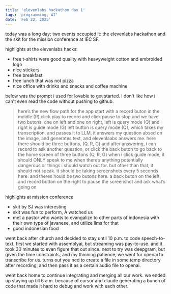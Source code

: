 ```yaml
---
title: 'elevenlabs hackathon day 1'
tags: 'programming, AI'
date: 'Feb 22, 2025'
---
```


today was a long day; two events occupied it: the elevenlabs hackathon and the skit for the mission conference at IEC SF.

highlights at the elevenlabs hacks:

- free t-shirts were good quality with heavyweight cotton and embroided logo
- nice stickers
- free breakfast
- free lunch that was not pizza
- nice office with drinks and snacks and coffee machine

below was the prompt i used for lovable to get started. i don't like how i can't even read the code without pushing to github.

> here’s the new flow path for the app
> start with a record buton in the mdidle (R)
> click play to record and click pause to stop
> and we have two butons, one on left and one on right, left is query mode (Q) and right is guide mode (G)
> left button is query mode (Q), which takes my transcription, and passes it to LLM, it answers my question absed on the image, and generates text, and elevenlaabs answers me. here there should be three buttons, (Q, R, G)
> and after answering, i can record to ask another question, or click the back buton to go back to the home screen of three buttons (Q, R, G)
> when i click guide mode, it should ONLY speak to me when there’s anything potentially dangerous or things i should watch out for. but other than that, it should not speak. it should be taking screenshots every 5 seconds here. and theres hould be two butons here. a back buton on the left, and record button on the right to pause the screenshot and ask what’s going on

highlights at mission conference

- skit by SJ was interesting
- skit was fun to perform, A watched us
- met a pastor who wants to evangalize to other parts of indonesia with their own type of javanese, and utilize llms for that
- good indonesian food

went back after church and decided to stay until 10 p.m. to code speech-to-text. first we started with assemblyai, but streaming was pay-to-use. and it took 30 minutes to even figure that out since. next to try was deepgram, but given the time constraints, and my thinning patience, we went for openai to transcribe for us. turns out you ned to create a file in some temp directory after recording, and then pass it as a certain audio file to openai.

went back home to continue integrating and merging all our work. we ended up staying up till 6 a.m. because of cursor and claude generating a bunch of code that made it hard to debug and work with each other.
